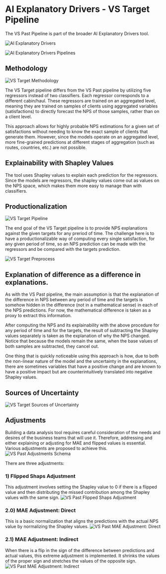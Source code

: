 # AI Explanatory Drivers - VS Target Pipeline
The VS Past Pipeline is part of the broader AI Explanatory Drivers tool.

![AI Explanatory Drivers](src/AI_Explanatory_Drivers.png)

![AI Explanatory Drivers Pipelines](src/AI_Explanatory_Drivers_pipeline.png)

## Methodology

![VS Target Methodology](src/VS_target_methodology.png)

The VS Target pipeline differs from the VS Past pipeline by utilizing five regressors instead of two classifiers. Each regressor corresponds to a different cabin/haul. These regressors are trained on an aggregated level, meaning they are trained on samples of clients using aggregated variables (satisfactions) to directly forecast the NPS of those samples, rather than on a client level.

This approach allows for highly probable NPS estimations for a given set of satisfactions without needing to know the exact sample of clients that generate them. However, since the models operate on an aggregated level, more fine-grained predictions at different stages of aggregation (such as routes, countries, etc.) are not possible.

## Explainability with Shapley Values

The tool uses Shapley values to explain each prediction for the regressors. Since the models are regressors, the shapley values come out as values on the NPS space, which makes them more easy to manage than with classifiers.

## Productionalization
![VS Target Pipeline](src/VS_target_aggregated_model.png)

The end goal of the VS Target pipeline is to provide NPS explanations against the given targets for any preriod of time. The challenge here is to have a productionalizable way of computing every single satisfaction, for any given period of time, so an NPS prediction can be made with the regressors and be compared with the targets prediction. 

![VS Target Preprocess](src/VS_target_preprocess.png)

## Explanation of difference as a difference in explanations.

As with the VS Past pipeline, the main assumption is that the explanation of the difference in NPS between any period of time and the targets is somehow hidden in the difference (not in a mathematical sense) in each of the NPS predictions. For now, the mathematical difference is taken as a proxy to extract this information.

After computing the NPS and its explainability with the above procedure for any period of time and for the targets, the result of subtracting the Shapley values separately is taken as the explanation of why the NPS changed. Notice that because the models remain the same, when the base values of both samples are subtracted, they cancel out.

One thing that is quickly noticeable using this approach is how, due to both the non-linear nature of the model and the uncertainty in the explanations, there are sometimes variables that have a positive change and are known to have a positive impact but are counterintuitively translated into negative Shapley values.

## Sources of Uncertainty

![VS Target Sources of Uncertainty](src/VS_target_sources_uncertainty.png)

## Adjustments
Building a data analysis tool requires careful consideration of the needs and desires of the business teams that will use it. Therefore, addressing and either explaining or adjusting for MAE and flipped values is essential. Various adjustments are proposed to achieve this.
![VS Past Adjustments Schema](src/VS_past_adjustments.png)

There are three adjustments:

### 1) Flipped Shaps Adjustment
This adjustment involves setting the Shapley value to 0 if there is a flipped value and then distributing the missed contribution among the Shapley values with the same sign.
![VS Past Flipped Shaps Adjustment](src/flipped_shaps.png)

### 2.0) MAE Adjustment: Direct
This is a basic normalization that aligns the predictions with the actual NPS value by normalizing the Shapley values.
![VS Past MAE Adjustment: Direct](src/VS_past_direct_adjust.png)

### 2.1) MAE Adjustment: Indirect
When there is a flip in the sign of the difference between predictions and actual values, this extreme adjustment is implemented. It shrinks the values of the proper sign and stretches the values of the opposite sign.
![VS Past MAE Adjustment: Indirect](src/VS_past_indirect_adjust.png)

